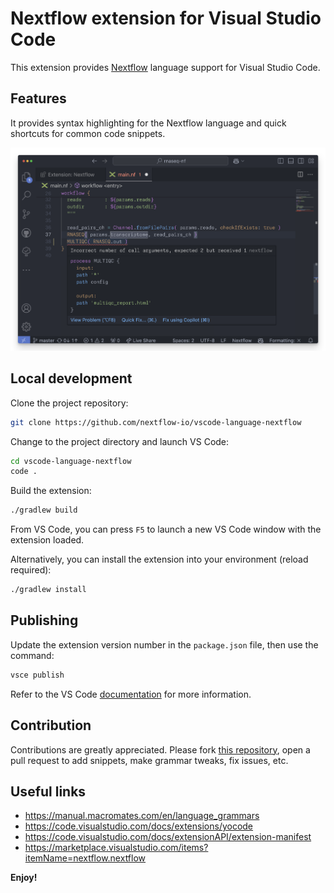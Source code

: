 # Nextflow extension for Visual Studio Code

This extension provides [Nextflow](https://www.nextflow.io/) language support for Visual Studio Code. 

## Features

It provides syntax highlighting for the Nextflow language and quick shortcuts for common code snippets.

![Nextflow syntax highlighting](images/vscode-nextflow.png)

## Local development 

Clone the project repository: 

```bash
git clone https://github.com/nextflow-io/vscode-language-nextflow
```

Change to the project directory and launch VS Code: 

```bash
cd vscode-language-nextflow
code .
```

Build the extension:

```bash
./gradlew build
```

From VS Code, you can press `F5` to launch a new VS Code window with the extension loaded.

Alternatively, you can install the extension into your environment (reload required):

```bash
./gradlew install
```

## Publishing 

Update the extension version number in the `package.json` file, then use the command: 

```bash
vsce publish
```

Refer to the VS Code [documentation](https://code.visualstudio.com/docs/extensions/publish-extension) for more information.

## Contribution 

Contributions are greatly appreciated. Please fork [this repository](https://github.com/nextflow-io/vscode-language-nextflow), open a pull request to add snippets, make grammar tweaks, fix issues, etc.

## Useful links 

* https://manual.macromates.com/en/language_grammars
* https://code.visualstudio.com/docs/extensions/yocode
* https://code.visualstudio.com/docs/extensionAPI/extension-manifest
* https://marketplace.visualstudio.com/items?itemName=nextflow.nextflow

**Enjoy!**
